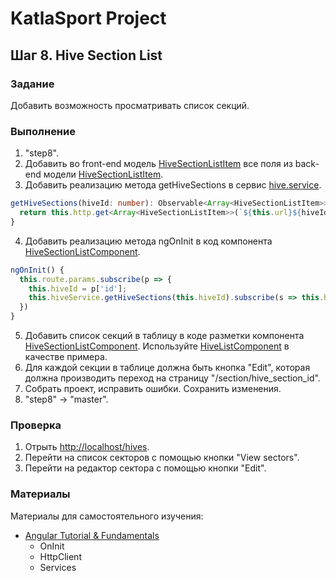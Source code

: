 # KatlaSport Project

## Шаг 8. Hive Section List

### Задание

Добавить возможность просматривать список секций.

### Выполнение

1. "step8".
2. Добавить во front-end модель [HiveSectionListItem](../KatlaSportNg/src/app/hive-management/models/hive-section-list-item.ts) все поля из back-end модели [HiveSectionListItem](../KatlaSport.Services.Models/HiveManagement/HiveSectionListItem.cs).
3. Добавить реализацию метода getHiveSections в сервис [hive.service](../KatlaSportNg/src/app/hive-management/services/hive.service.ts).

```typescript
getHiveSections(hiveId: number): Observable<Array<HiveSectionListItem>> {
  return this.http.get<Array<HiveSectionListItem>>(`${this.url}${hiveId}/sections`);
}
```

4. Добавить реализацию метода ngOnInit в код компонента [HiveSectionListComponent](../KatlaSportNg/src/app/hive-management/lists/hive-section-list.component.ts).

```typescript
ngOnInit() {
  this.route.params.subscribe(p => {
    this.hiveId = p['id'];
    this.hiveService.getHiveSections(this.hiveId).subscribe(s => this.hiveSections = s);
  })
}
```

5. Добавить список секций в таблицу в коде разметки компонента [HiveSectionListComponent](../KatlaSportNg/src/app/hive-management/lists/hive-section-list.component.html). Используйте [HiveListComponent](../KatlaSportNg/src/app/hive-management/lists/hive-section-list.component.html) в качестве примера.
6. Для каждой секции в таблице должна быть кнопка "Edit", которая должна производить переход на страницу "/section/hive_section_id".
7. Собрать проект, исправить ошибки. Сохранить изменения.
8. "step8" -> "master".

### Проверка

1. Отрыть [http://localhost/hives](http://localhost:4200/hives).
2. Перейти на список секторов с помощью кнопки "View sectors".
3. Перейти на редактор сектора с помощью кнопки "Edit".

### Материалы

Материалы для самостоятельного изучения:
* [Angular Tutorial & Fundamentals](https://angular.io/docs)
  * OnInit
  * HttpClient
  * Services
